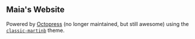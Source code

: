 ## Maia's Website

Powered by [Octopress](http://octopress.org) (no longer maintained, but still awesome) using the [`classic-martinb`](https://github.com/fapper/classic-martinb) theme.